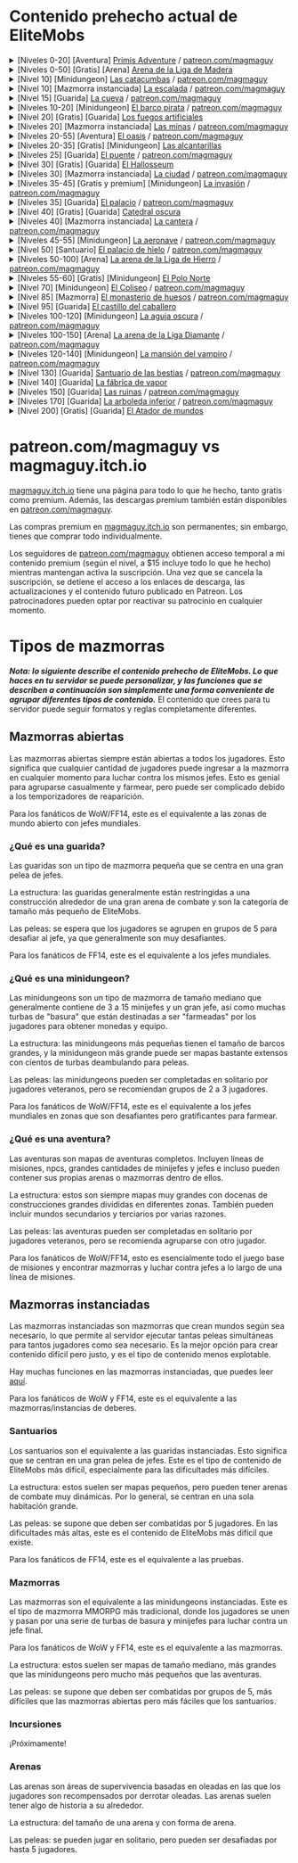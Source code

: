 # Contenido prehecho actual de EliteMobs

<details>
<summary>[Niveles 0-20] [Aventura] <a href="https://magmaguy.itch.io/primis">Primis Adventure</a> / <a href="https://www.patreon.com/posts/adventure-primis-71274573">patreon.com/magmaguy</a></summary>
<pre>
Información de EliteMobs:
Niveles recomendados: 0 - 20- Contenido que se puede jugar en solitario
Jefes: 957 regionales [200 únicos + refuerzos + fases + bloques transitivos]
Modelos personalizados: 11 (algunos actualmente sin implementar, en progreso)
Objetos únicos: 153
Cofres del tesoro: 25 únicos
Misiones: 98
NPC: 255 únicos
1 arena
Dificultad: Se recomiendan dos jugadores
Tipo de mapa: Mundo
Tipo de encuentro: Aventura
Compatibilidad:
Versión de Minecraft: 1.18.1+
Versión de EliteMobs: 8.0.3+ Créditos: 69OzCanOfBepis, MagmaGuy, Matevagyok, Dalio, FrostCone
</pre>
</details>

<details>
<summary>[Niveles 0-50] [Gratis] [Arena] <a href="https://magmaguy.itch.io/em-free-content">Arena de la Liga de Madera</a></summary>

Nota: La arena de la Liga de Madera está casi en su totalidad en el complemento predeterminado de EliteMobs, ¡solo necesitas descargar el centro del gremio de aventureros gratuito de [magmaguy.itch.io](https://magmaguy.itch.io/em-free-content) para obtener la construcción!

<pre>
Información de EliteMobs:
Niveles recomendados: 0 - 50- Contenido que se puede jugar en solitario
Jefes: 91 jefes únicos
Objetos únicos: 27
Oleadas: 50
Compatibilidad:
Versión de Minecraft: 1.18.1+
Versión de EliteMobs: 8.0.3+ Créditos: 69OzCanOfBepis, MagmaGuy, Realm of Lotheridon
</pre>
</details>

<details>
<summary>[Nivel 10] [Minidungeon] <a href="https://magmaguy.itch.io/elitemobs-catacombs">Las catacumbas</a> / <a href="https://www.patreon.com/posts/lair-catacombs-62463772">patreon.com/magmaguy</a></summary>
<pre>
Información de EliteMobs:
Niveles recomendados: 10 - Contenido grupal
Jefes: 4 regionales [6 únicos + refuerzos + tesoro]
Objetos únicos: 6
Cofres del tesoro: 1
Dificultad: Fácil
Tipo de mapa: Esquemático
Tipo de encuentro: Guarida
Compatibilidad:
Versión de Minecraft: 1.16.5+
Versión de EliteMobs: 7.3.13+
Créditos: Realm of Lotheridon y MagmaGuy
</pre>
</details>

<details>
<summary>[Nivel 10] [Mazmorra instanciada] <a href="https://magmaguy.itch.io/elitemobs-theclimb">La escalada</a> / <a href="https://www.patreon.com/posts/lair-catacombs-62463772">patreon.com/magmaguy</a></summary>
<pre>
Información de EliteMobs:
Niveles recomendados: 10 - Contenido grupal
Más información próximamente.
</pre>
</details>

<details>
<summary>[Nivel 15] [Guarida] <a href="https://magmaguy.itch.io/elitemobs-thecave">La cueva</a> / <a href="https://www.patreon.com/posts/lair-catacombs-62463772">patreon.com/magmaguy</a></summary>
<pre>
Información de EliteMobs:
Niveles recomendados: 15 - Contenido grupal
Más información próximamente.
</pre>
</details>

<details>
<summary>[Niveles 10-20] [Minidungeon] <a href="https://magmaguy.itch.io/elitemobs-pirate-ship">El barco pirata</a> / <a href="https://www.patreon.com/posts/minidungeon-ship-62464429">patreon.com/magmaguy</a></summary>
<pre>
Información de EliteMobs:
Niveles recomendados: 10-20 - Contenido en solitario/dúo
Jefes: 28 regionales [15 únicos + refuerzos + fases]
Objetos únicos: 36
Dificultad: Media
Tipo de mapa: Esquemático
Tipo de encuentro: Minidungeon
Compatibilidad:
Versión de Minecraft: 1.16.5+
Versión de EliteMobs: 7.3.13+
Créditos: 69OzCanOfBepis, MagmaGuy
</pre>
</details>

<details>
<summary>[Nivel 20] [Gratis] [Guarida] <a href="https://magmaguy.itch.io/em-free-content">Los fuegos artificiales</a></summary>
<pre>
Información de EliteMobs:
Niveles recomendados: 20 - Contenido grupal
Jefes: 1 regional [5 únicos + refuerzos + fases]
Objetos personalizados: 3
Dificultad: Difícil
Tipo de mapa: Mundo
Tipo de encuentro: Guarida
Compatibilidad: Versión de Minecraft: 1.16.5+
Versión de EliteMobs: 7.3.13+
Créditos: MagmaGuy
</pre>
</details>

<details>
<summary>[Niveles 20] [Mazmorra instanciada] <a href="https://magmaguy.itch.io/elitemobs-themines">Las minas</a> / <a href="https://www.patreon.com/posts/lair-catacombs-62463772">patreon.com/magmaguy</a></summary>
<pre>
Información de EliteMobs:
Niveles recomendados: 20 - Contenido grupal
Más información próximamente.
</pre>
</details>

<details>
<summary>[Niveles 20-55] [Aventura] <a href="https://magmaguy.itch.io/elitemobs-oasis">El oasis</a> / <a href="https://www.patreon.com/posts/adventure-oasis-62464668">patreon.com/magmaguy</a></summary>
<pre>
Información de EliteMobs:
Niveles recomendados: 20 - 55- Contenido que se puede jugar en solitario
Jefes: 1495 regionales [96 únicos + refuerzos + fases + bloques transitivos]
Objetos únicos: 62
Cofres del tesoro: 23 únicos
Dificultad: Se puede jugar en solitario
Tipo de mapa: Mundo
Tipo de encuentro: Aventura
Compatibilidad:
Versión de Minecraft: 1.16.5+
Versión de EliteMobs: 7.3.13+
Créditos: 69OzCanOfBepis, MagmaGuy
</pre>
</details>

<details>
<summary>[Niveles 20-35] [Gratis] [Minidungeon] <a href="https://magmaguy.itch.io/em-free-content">Las alcantarillas</a></summary>
<pre>
Información de EliteMobs:
Niveles recomendados: 20 - 35 - Contenido en solitario/dúo
Jefes: 280 regionales [29 únicos + refuerzos + tesoro]
Objetos únicos: 10
Cofres del tesoro: 2 únicos
Dificultad: Media
Tipo de mapa: Mundo
Tipo de encuentro: Mini-mazmorra
Compatibilidad:
Versión de Minecraft: 1.16.5+
Versión de EliteMobs: 7.3.13+
Créditos: 69OzCanOfBepis, MagmaGuy
</pre>
</details>

<details>
<summary>[Niveles 25] [Guarida] <a href="https://magmaguy.itch.io/elitemobs-thebridge">El puente</a> / <a href="https://www.patreon.com/posts/lair-catacombs-62463772">patreon.com/magmaguy</a></summary>
<pre>
Información de EliteMobs:
Niveles recomendados: 25 - Contenido grupal
Más información próximamente.
</pre>
</details>

<details>
<summary>[Nivel 30] [Gratis] [Guarida] <a href="https://magmaguy.itch.io/em-free-content">El Hallosseum</a></summary>
<pre>
Información de EliteMobs:
Niveles recomendados: 30 - Contenido grupal
Jefes: 1 regional [12 únicos + refuerzos + fases]
Objetos únicos: 5
Dificultad: Difícil
Tipo de mapa: Mundo
Tipo de encuentro: Guarida
Compatibilidad:
Versión de Minecraft: 1.16.5+
Versión de EliteMobs: 7.3.13+
Créditos: 69OzCanOfBepis, MagmaGuy
</pre>
</details>

<details>
<summary>[Niveles 30] [Mazmorra instanciada] <a href="https://magmaguy.itch.io/elitemobs-thebridge">La ciudad</a> / <a href="https://www.patreon.com/posts/lair-catacombs-62463772">patreon.com/magmaguy</a></summary>
<pre>
Información de EliteMobs:
Niveles recomendados: 30 - Contenido grupal
Más información próximamente.
</pre>
</details>

<details>
<summary>[Niveles 35-45] [Gratis y premium] [Minidungeon] <a href="https://magmaguy.itch.io/the-invasion">La invasión</a> / <a href="https://www.patreon.com/posts/minidungeon-62491284">patreon.com/magmaguy</a></summary>
<pre>
Información de EliteMobs (versión premium):
Niveles recomendados: 35 - 45
Jefes: 141 regionales [39 únicos + refuerzos + cofres del tesoro]
Objetos únicos: 13
Dificultad: Media
Tipo de mapa: Encuentro esquemático
Tipo: Mini-mazmorra
Compatibilidad: Versión de Minecraft: 1.17.1+
Versión de EliteMobs: 7.3.13+
Créditos: 69OzCanOfBepis, MagmaGuy
</pre>
</details>

<details>
<summary>[Niveles 35] [Guarida] <a href="https://magmaguy.itch.io/elitemobs-thepalace">El palacio</a> / <a href="https://www.patreon.com/posts/lair-catacombs-62463772">patreon.com/magmaguy</a></summary>
<pre>
Información de EliteMobs:
Niveles recomendados: 35 - Contenido grupal
Más información próximamente.
</pre>
</details>

<details>
<summary>[Nivel 40] [Gratis] [Guarida] <a href="https://magmaguy.itch.io/em-free-content">Catedral oscura</a></summary>
<pre>
Información de EliteMobs:
Niveles recomendados: 40 - Contenido grupal
Jefes: 1 regional [2 únicos + refuerzos]
Objetos únicos: 1 Dificultad: Difícil
Tipo de mapa: Esquemático
Tipo de encuentro: Guarida
Compatibilidad:
Versión de Minecraft: 1.16.5+
Versión de EliteMobs: 7.3.13+
Créditos: 69OzCanOfBepis, MagmaGuy
</pre>
</details>

<details>
<summary>[Niveles 40] [Mazmorra instanciada] <a href="https://magmaguy.itch.io/elitemobs-thequarry">La cantera</a> / <a href="https://www.patreon.com/posts/lair-catacombs-62463772">patreon.com/magmaguy</a></summary>
<pre>
Información de EliteMobs:
Niveles recomendados: 40 - Contenido grupal
Más información próximamente.
</pre>
</details>

<details>
<summary>[Niveles 45-55] [Minidungeon] <a href="https://magmaguy.itch.io/elitemobs-airship">La aeronave</a> / <a href="https://www.patreon.com/posts/minidungeon-62491142">patreon.com/magmaguy</a></summary>
<pre>
Información de EliteMobs:
Niveles recomendados: 45 - 55
Jefes: 67 regionales [13 únicos + refuerzos]
Objetos únicos: 15
Dificultad: Media
Tipo de mapa: Esquemático
Tipo de encuentro: Mini-mazmorra
Compatibilidad:
Versión de Minecraft: 1.16.5+
Versión de EliteMobs: 7.3.13+
Créditos: Realm of Lotheridon, 69OzCanOfBepis
</pre>
</details>

<details>
<summary>[Nivel 50] [Santuario] <a href="https://magmaguy.itch.io/frost-palace-sanctum">El palacio de hielo</a> / <a href="https://www.patreon.com/posts/72982655">patreon.com/magmaguy</a></summary>
<pre>
Información de EliteMobs:
Niveles recomendados: 50
Jefes: 1 regional [11 únicos + refuerzos + fases]
Objetos únicos: 36
Poderes únicos: 6
Modelos personalizados: 5 (3 jefes, 2 objetos)
Dificultad: Normal + Difícil + Mítica
Tipo de mapa: Mundo
Tipo de encuentro: Santuario
Compatibilidad: Versión de Minecraft: 1.18.2+
Versión de EliteMobs: 8.3.1+
Créditos: Dalio - Mapa, Agnet75 - Música, MagmaGuy
</pre>
</details>

<details>
<summary>[Niveles 50-100] [Arena] <a href="https://magmaguy.itch.io/arena-iron-league-arena">La arena de la Liga de Hierro</a> / <a href="https://www.patreon.com/posts/arena-iron-arena-76940965">patreon.com/magmaguy</a></summary>
<pre>
Información de EliteMobs:
Niveles recomendados: 50 - 100- Se recomienda grupo
Jefes: 91 únicos
Objetos únicos: 27
Dificultad: Difícil
Tipo de mapa: Mundo
Tipo de encuentro: Arena
Compatibilidad: Versión de Minecraft: 1.18.2+
Versión de EliteMobs: 8.3.8+
Créditos: Frostcone, MagmaGuy, Delio
</pre>
</details>

<details>
<summary>[Niveles 55-60] [Gratis] [Minidungeon] <a href="https://magmaguy.itch.io/em-free-content">El Polo Norte</a></summary>
<pre>
Información de EliteMobs:
Niveles recomendados: 55 - 60 - Contenido en solitario/dúo
Jefes: 47 regionales [8 únicos + refuerzos + fases + tesoro]
Objetos únicos: 7
Dificultad: Media
Tipo de mapa: Mundo
Tipo de encuentro: Mini-mazmorra
Compatibilidad:
Versión de Minecraft: 1.16.5+
Versión de EliteMobs: 7.3.0+
Créditos: 69OzCanOfBepis, MagmaGuy
</pre>
</details>

<details>
<summary>[Nivel 70] [Minidungeon] <a href="https://magmaguy.itch.io/elitemobs-colosseum">El Coliseo</a> / <a href="https://www.patreon.com/posts/lair-colosseum-62465500">patreon.com/magmaguy</a></summary>
<pre>
Niveles recomendados: 70 - Contenido grupal
Jefes: 10 regionales [7 únicos + refuerzos + fases]
Objetos únicos: 3
Dificultad: Difícil
Tipo de mapa: Esquemático
Tipo de encuentro: Guarida
Compatibilidad:
Versión de Minecraft: 1.16.5+
Versión de EliteMobs: 7.3.13+
Créditos: Maldini y MagmaGuy
</pre>
</details>

<details>
<summary>[Nivel 85] [Mazmorra] <a href="https://magmaguy.itch.io/dungeon-bone-monastery">El monasterio de huesos</a> / <a href="https://www.patreon.com/posts/dungeon-bone-76941562">patreon.com/magmaguy</a></summary>
<pre>
Información de EliteMobs:
Niveles recomendados: 85
Jefes: 29 únicos
Objetos únicos: 87
Dificultad: Difícil
Tipo de mapa: Mundo
Tipo de encuentro: Mazmorra
Compatibilidad: Versión de Minecraft: 1.18.2+
Versión de EliteMobs: 8.3.8+
Créditos: Matevagyok, 69OzCanOfBepis, MagmaGuy
</pre>
</details>

<details>
<summary>[Nivel 95] [Guarida] <a href="#">El castillo del caballero</a></summary>
<pre>
Información de EliteMobs:
Niveles recomendados: 95
Jefes: 15 regionales [12 únicos + refuerzos + fases]
Objetos únicos: 6
Dificultad: Difícil
Tipo de mapa: Mundo
Tipo de encuentro: Guarida
Compatibilidad:
Versión de Minecraft: 1.18.2+
Versión de EliteMobs: 8.3.8+
Créditos: MagmaGuy, FrostCone, Matevagyok
</pre>
</details>

<details>
<summary>[Niveles 100-120] [Minidungeon] <a href="https://magmaguy.itch.io/elitemobs-the-dark-spire">La aguja oscura</a> / <a href="https://www.patreon.com/posts/minidungeon-dark-62465765">patreon.com/magmaguy</a></summary>
<pre>
Información de EliteMobs:
Niveles recomendados: 100 - 120
Jefes: 184 regionales [27 únicos + refuerzos + fases + tesoro]
Objetos únicos: 12
Cofres del tesoro: 17 únicos
Dificultad: Difícil
Tipo de mapa: Mundo
Tipo de encuentro: Mini-mazmorra
Compatibilidad:
Versión de Minecraft: 1.16.5+
Versión de EliteMobs: 7.3.13+
Créditos: 69OzCanOfBepis
</pre>
</details>

<details>
<summary>[Niveles 100-150] [Arena] <a href="https://magmaguy.itch.io/elitemobs-diamondarena">La arena de la Liga Diamante</a> / <a href="https://www.patreon.com/posts/lair-catacombs-62463772">patreon.com/magmaguy</a></summary>
<pre>
Información de EliteMobs:
Niveles recomendados: 100-150 - Contenido grupal
Más información próximamente.
</pre>
</details>

<details>
<summary>[Niveles 120-140] [Minidungeon] <a href="https://magmaguy.itch.io/the-vampire-manor">La mansión del vampiro</a> / <a href="https://www.patreon.com/posts/minidungeon-62465872">patreon.com/magmaguy</a></summary>
<pre>
Información de EliteMobs:
Niveles recomendados: 120-140
Jefes: 116 regionales [55 únicos + refuerzos + fases + cofres del tesoro]
Objetos únicos: 11
Dificultad: Media
Tipo de mapa: Esquemático
Tipo de encuentro: Minidungeon
Compatibilidad:
Versión de Minecraft: 1.17.1+
Versión de EliteMobs: 7.3.13+
Créditos: 69OzCanOfBepis, MagmaGuy
</pre>
</details>

<details>
<summary>[Nivel 130] [Guarida] <a href="https://magmaguy.itch.io/beasts-sanctuary">Santuario de las bestias</a> / <a href="https://www.patreon.com/posts/lair-beasts-74854707">patreon.com/magmaguy</a></summary>
<pre>
Niveles recomendados: 130 - Contenido grupal
Jefes: 13 regionales [12 únicos + refuerzos + fases]
Objetos únicos: 4
Dificultad: Difícil
Tipo de mapa: Mundo
Tipo de encuentro: Guarida
Compatibilidad: Versión de Minecraft: 1.18.1+
Versión de EliteMobs: 8.3.1+
Créditos: Frostcone
</pre>
</details>

<details>
<summary>[Nivel 140] [Guarida] <a href="https://magmaguy.itch.io/em-free-content">La fábrica de vapor</a></summary>
<pre>
Información de EliteMobs:
Niveles recomendados: 140
Jefes: 8 regionales [11 únicos + refuerzos + fases]
Objetos únicos: 7
Dificultad: Difícil
Tipo de mapa: Mundo
Tipo de encuentro: Guarida
Compatibilidad:
Versión de Minecraft: 1.18.2+
Versión de EliteMobs: 8.3.8+
Créditos: MagmaGuy, FrostCone
</pre>
</details>

<details>
<summary>[Niveles 150] [Guarida] <a href="https://magmaguy.itch.io/the-ruins">Las ruinas</a> / <a href="https://www.patreon.com/posts/lair-ruins-62465993">patreon.com/magmaguy</a></summary>
<pre>
Información de EliteMobs:
Niveles recomendados: 150
Jefes: 1 regional [3 únicos + refuerzos + fases]
Objetos únicos: 1
Dificultad: Muy difícil
Tipo de mapa: Esquemático
Tipo de encuentro: Guarida
Compatibilidad:
Versión de Minecraft: 1.17.1+
Versión de EliteMobs: 7.3.6+
</pre>
</details>

<details>
<summary>[Niveles 170] [Guarida] <a href="https://magmaguy.itch.io/under-grove">La arboleda inferior</a> / <a href="https://www.patreon.com/posts/lair-under-grove-74854772">patreon.com/magmaguy</a></summary>
<pre>
Niveles recomendados: 170 - Contenido grupal
Jefes: 25 regionales [7 únicos + refuerzos + fases]
Objetos únicos: 4
Dificultad: Difícil
Tipo de mapa: Mundo
Tipo de encuentro: Guarida
Compatibilidad: Versión de Minecraft: 1.18.1+
Versión de EliteMobs: 8.3.1+
Créditos: Frostcone
</pre>
</details>

<details>
<summary>[Nivel 200] [Gratis] [Guarida] <a href="https://magmaguy.itch.io/em-free-content">El Atador de mundos</a></summary>
<pre>
Información de EliteMobs:
Niveles recomendados: 200
Jefes: 1 regional [17 únicos + refuerzos + fases]
Objetos únicos: 1
Dificultad: Difícil
Tipo de mapa: Mundo
Tipo de encuentro: Guarida
Compatibilidad:
Versión de Minecraft: 1.16.5+
Versión de EliteMobs: 7.3.13+
Créditos: 69OzCanOfBepis, MagmaGuy
</pre>
</details>

# patreon.com/magmaguy vs magmaguy.itch.io

[magmaguy.itch.io](https://magmaguy.itch.io/) tiene una página para todo lo que he hecho, tanto gratis como premium. Además, las descargas premium también están disponibles en [patreon.com/magmaguy](https://www.patreon.com/magmaguy).

Las compras premium en [magmaguy.itch.io](https://magmaguy.itch.io/) son permanentes; sin embargo, tienes que comprar todo individualmente.

Los seguidores de [patreon.com/magmaguy](https://www.patreon.com/magmaguy) obtienen acceso temporal a mi contenido premium (según el nivel, a $15 incluye todo lo que he hecho) mientras mantengan activa la suscripción. Una vez que se cancela la suscripción, se detiene el acceso a los enlaces de descarga, las actualizaciones y el contenido futuro publicado en Patreon. Los patrocinadores pueden optar por reactivar su patrocinio en cualquier momento.

# Tipos de mazmorras

***Nota: lo siguiente describe el contenido prehecho de EliteMobs. Lo que haces en tu servidor se puede personalizar, y las funciones que se describen a continuación son simplemente una forma conveniente de agrupar diferentes tipos de contenido.*** El contenido que crees para tu servidor puede seguir formatos y reglas completamente diferentes.

## Mazmorras abiertas

Las mazmorras abiertas siempre están abiertas a todos los jugadores. Esto significa que cualquier cantidad de jugadores puede ingresar a la mazmorra en cualquier momento para luchar contra los mismos jefes. Esto es genial para agruparse casualmente y farmear, pero puede ser complicado debido a los temporizadores de reaparición.

Para los fanáticos de WoW/FF14, este es el equivalente a las zonas de mundo abierto con jefes mundiales.

### ¿Qué es una guarida?
Las guaridas son un tipo de mazmorra pequeña que se centra en una gran pelea de jefes.

La estructura: las guaridas generalmente están restringidas a una construcción alrededor de una gran arena de combate y son la categoría de tamaño más pequeño de EliteMobs.

Las peleas: se espera que los jugadores se agrupen en grupos de 5 para desafiar al jefe, ya que generalmente son muy desafiantes.

Para los fanáticos de FF14, este es el equivalente a los jefes mundiales.

### ¿Qué es una minidungeon?
Las minidungeons son un tipo de mazmorra de tamaño mediano que generalmente contiene de 3 a 15 minijefes y un gran jefe, así como muchas turbas de "basura" que están destinadas a ser "farmeadas" por los jugadores para obtener monedas y equipo.

La estructura: las minidungeons más pequeñas tienen el tamaño de barcos grandes, y la minidungeon más grande puede ser mapas bastante extensos con cientos de turbas deambulando para peleas.

Las peleas: las minidungeons pueden ser completadas en solitario por jugadores veteranos, pero se recomiendan grupos de 2 a 3 jugadores.

Para los fanáticos de WoW/FF14, este es el equivalente a los jefes mundiales en zonas que son desafiantes pero gratificantes para farmear.

### ¿Qué es una aventura?
Las aventuras son mapas de aventuras completos. Incluyen líneas de misiones, npcs, grandes cantidades de minijefes y jefes e incluso pueden contener sus propias arenas o mazmorras dentro de ellos.

La estructura: estos son siempre mapas muy grandes con docenas de construcciones grandes divididas en diferentes zonas. También pueden incluir mundos secundarios y terciarios por varias razones.

Las peleas: las aventuras pueden ser completadas en solitario por jugadores veteranos, pero se recomienda agruparse con otro jugador.

Para los fanáticos de WoW/FF14, esto es esencialmente todo el juego base de misiones y encontrar mazmorras y luchar contra jefes a lo largo de una línea de misiones.

## Mazmorras instanciadas

Las mazmorras instanciadas son mazmorras que crean mundos según sea necesario, lo que permite al servidor ejecutar tantas peleas simultáneas para tantos jugadores como sea necesario. Es la mejor opción para crear contenido difícil pero justo, y es el tipo de contenido menos explotable.

Hay muchas funciones en las mazmorras instanciadas, que puedes leer [aquí]($language$/elitemobs/instanced_dungeon_difficulty.md&section=how-it-works).

Para los fanáticos de WoW y FF14, este es el equivalente a las mazmorras/instancias de deberes.

### Santuarios
Los santuarios son el equivalente a las guaridas instanciadas. Esto significa que se centran en una gran pelea de jefes. Este es el tipo de contenido de EliteMobs más difícil, especialmente para las dificultades más difíciles.

La estructura: estos suelen ser mapas pequeños, pero pueden tener arenas de combate muy dinámicas. Por lo general, se centran en una sola habitación grande.

Las peleas: se supone que deben ser combatidas por 5 jugadores. En las dificultades más altas, este es el contenido de EliteMobs más difícil que existe.

Para los fanáticos de FF14, este es el equivalente a las pruebas.

### Mazmorras
Las mazmorras son el equivalente a las minidungeons instanciadas. Este es el tipo de mazmorra MMORPG más tradicional, donde los jugadores se unen y pasan por una serie de turbas de basura y minijefes para luchar contra un jefe final.

Para los fanáticos de WoW y FF14, este es el equivalente a las mazmorras.

La estructura: estos suelen ser mapas de tamaño mediano, más grandes que las minidungeons pero mucho más pequeños que las aventuras.

Las peleas: se supone que deben ser combatidas por grupos de 5, más difíciles que las mazmorras abiertas pero más fáciles que los santuarios.

### Incursiones

¡Próximamente!

### Arenas

Las arenas son áreas de supervivencia basadas en oleadas en las que los jugadores son recompensados ​​por derrotar oleadas. Las arenas suelen tener algo de historia a su alrededor.

La estructura: del tamaño de una arena y con forma de arena.

Las peleas: se pueden jugar en solitario, pero pueden ser desafiadas por hasta 5 jugadores.



